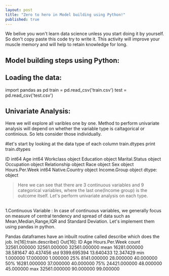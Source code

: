 ```yaml
---
layout: post
title: "Zero to hero in Model building using Python!"
published: true
---
```



We belive you won't learn data science unless you start doing it by yourself. So don't copy paste this code try to write it. This activity will improve your muscle memory and will help to retain knowledge for long.

## **Model building steps using Python:**
 
## **Loading the data:**
  import pandas as pd
  train = pd.read_csv('train.csv')
  test = pd.read_csv('test.csv')

## **Univariate Analysis:**
Here we will explore all varibles one by one. Method to perform univariate analysis will depend on whether the variable type is caltagorical or continious. So lets consider those individually.

#let's start by looking at the data type of each column
train.dtypes
print  train.dtypes

  ID                 int64
  Age                int64
  Workclass         object
  Education         object
  Marital.Status    object
  Occupation        object
  Relationship      object
  Race              object
  Sex               object
  Hours.Per.Week     int64
  Native.Country    object
  Income.Group      object
  dtype: object

> Here we can see that there are 3 continuous variables and 9 categorical variables, where the last one(Income group) is the outcome itself. Let's perform univariate analysis on each type.

##

1.Continuous Variable :
In case of continuous variables, we generally focus on measure of central tendency and spread of data such as Mean,Median,Range,IQR and Standard Deviation. Let's implement them using pandas in python.

Pandas dataframes have an inbuilt routine called describe which does the job.
  In[16]:train.describe()
  Out[16]: 
                   ID           Age  Hours.Per.Week
  count  32561.000000  32561.000000    32561.000000
  mean   16281.000000     38.581647       40.437456
  std     9399.695394     13.640433       12.347429
  min        1.000000     17.000000        1.000000
  25%     8141.000000     28.000000       40.000000
  50%    16281.000000     37.000000       40.000000
  75%    24421.000000     48.000000       45.000000
  max    32561.000000     90.000000       99.000000






